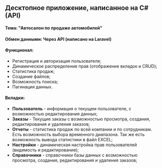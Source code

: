 ## Десктопное приложение, написанное на C# (API)
#### Тема: "Автосалон по продаже автомобилей" 
#### Обмен данными: Через API (написано на  Laravel)
#### Функционал:
- Регистрация и авторизация пользователя;
- Динамическое распределение прав (отображение вкладок и CRUD);
- Статистика продаж;
- Создание файлов;
- Возможность поиска;
- Пагинация данных.

#### Вкладки:
- **Пользователь** - информация о текущем пользователе, с возможностью редактирования данных;
- **Заказы** - Текущие заказы с возможностью просмотра, создания, редактирования и удаления заказов;
- **Отчеты** - статистика продаж по всей компании и по сотрудникам. Есть возможность выбора временного диапазона. Так же есть возможность вывода статистики в файл  EXCEL;
- **Настройки** - динамическая настройка прав пользователей (видимость и редактирование);
- **Справочники** - справочники базы данных с возможностью просмотра, создания, редактирования и удаления заказов;